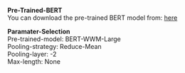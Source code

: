 **Pre-Trained-BERT** 
<br>You can download the pre-trained BERT model from: [here](https://github.com/google-research/bert#pre-trained-models)

**Paramater-Selection** 
<br>Pre-trained-model: BERT-WWM-Large
<br>Pooling-strategy: Reduce-Mean
<br>Pooling-layer: -2
<br>Max-length: None
